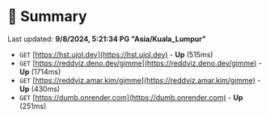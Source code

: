 # 📖 Summary
Last updated: **9/8/2024, 5:21:34 PG "Asia/Kuala_Lumpur"**

- `GET` [https://hst.ujol.dev](https://hst.ujol.dev) - **Up** (515ms)
- `GET` [https://reddviz.deno.dev/gimme](https://reddviz.deno.dev/gimme) - **Up** (1714ms)
- `GET` [https://reddviz.amar.kim/gimme](https://reddviz.amar.kim/gimme) - **Up** (430ms)
- `GET` [https://dumb.onrender.com](https://dumb.onrender.com) - **Up** (251ms)
